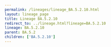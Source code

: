 ```yaml
---
permalink: /lineages/lineage_BA.5.2.10.html
layout: lineage_page
title: Lineage BA.5.2.10
redirect_to: ../lineage.html?lineage=BA.5.2.10
lineage: BA.5.2.10
parent: BA.5.2
children: ['BA.5.2.10']
---
```

